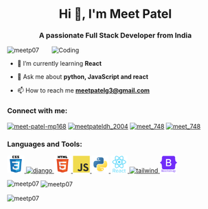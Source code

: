 <h1 align="center">Hi 👋, I'm Meet Patel</h1>
<h3 align="center">A passionate Full Stack Developer from India</h3>

<img align="right" alt="Coding" width="400" src="https://user-images.githubusercontent.com/74038190/212748842-9fcbad5b-6173-4175-8a61-521f3dbb7514.gif" />

<p align="left"> <img src="https://komarev.com/ghpvc/?username=meetp07&label=Profile%20views&color=0e75b6&style=flat" alt="meetp07" /> </p>

- 🌱 I’m currently learning **React**

- 💬 Ask me about **python, JavaScript and react**

- 📫 How to reach me **meetpatelg3@gmail.com**

<h3 align="left">Connect with me:</h3>
<p align="left">
<a href="https://linkedin.com/in/meet-patel-mp168" target="blank"><img align="center" src="https://raw.githubusercontent.com/rahuldkjain/github-profile-readme-generator/master/src/images/icons/Social/linked-in-alt.svg" alt="meet-patel-mp168" height="30" width="40" /></a>
<a href="https://www.hackerrank.com/meetpateldh_2004" target="blank"><img align="center" src="https://raw.githubusercontent.com/rahuldkjain/github-profile-readme-generator/master/src/images/icons/Social/hackerrank.svg" alt="meetpateldh_2004" height="30" width="40" /></a>
<a href="https://www.leetcode.com/meet_748" target="blank"><img align="center" src="https://raw.githubusercontent.com/rahuldkjain/github-profile-readme-generator/master/src/images/icons/Social/leet-code.svg" alt="meet_748" height="30" width="40" /></a>
<a href="https://www.codechef.com/users/meet_748" target="blank"><img align="center" src="https://cdn.jsdelivr.net/npm/simple-icons@3.1.0/icons/codechef.svg" alt="meet_748" height="30" width="40" /></a>
</p>

<h3 align="left">Languages and Tools:</h3>
<p align="left"> <a href="https://www.w3schools.com/css/" target="_blank" rel="noreferrer"> <img src="https://raw.githubusercontent.com/devicons/devicon/master/icons/css3/css3-original-wordmark.svg" alt="css3" width="40" height="40"/> </a> <a href="https://www.djangoproject.com/" target="_blank" rel="noreferrer"> <img src="https://cdn.worldvectorlogo.com/logos/django.svg" alt="django" width="40" height="40"/> </a> <a href="https://www.w3.org/html/" target="_blank" rel="noreferrer"> <img src="https://raw.githubusercontent.com/devicons/devicon/master/icons/html5/html5-original-wordmark.svg" alt="html5" width="40" height="40"/> </a> <a href="https://developer.mozilla.org/en-US/docs/Web/JavaScript" target="_blank" rel="noreferrer"> <img src="https://raw.githubusercontent.com/devicons/devicon/master/icons/javascript/javascript-original.svg" alt="javascript" width="40" height="40"/> </a> <a href="https://www.python.org" target="_blank" rel="noreferrer"> <img src="https://raw.githubusercontent.com/devicons/devicon/master/icons/python/python-original.svg" alt="python" width="40" height="40"/> </a> <a href="https://reactjs.org/" target="_blank" rel="noreferrer"> <img src="https://raw.githubusercontent.com/devicons/devicon/master/icons/react/react-original-wordmark.svg" alt="react" width="40" height="40"/> </a> <a href="https://tailwindcss.com/" target="_blank" rel="noreferrer"> <img src="https://www.vectorlogo.zone/logos/tailwindcss/tailwindcss-icon.svg" alt="tailwind" width="40" height="40"/> </a> <a href="https://getbootstrap.com" target="_blank" rel="noreferrer" style="background-color:white"> <img src="https://raw.githubusercontent.com/devicons/devicon/master/icons/bootstrap/bootstrap-plain-wordmark.svg" alt="bootstrap" width="40" height="40"/> </a> </p>

<p><img align="left" src="https://github-readme-stats.vercel.app/api/top-langs?username=meetp07&show_icons=true&locale=en&layout=compact" alt="meetp07" /></p>

<p>&nbsp;<img align="center" src="https://github-readme-stats.vercel.app/api?username=meetp07&show_icons=true&locale=en" alt="meetp07" /></p>

<p><img align="center" src="https://github-readme-streak-stats.herokuapp.com/?user=meetp07&" alt="meetp07" /></p>
